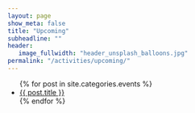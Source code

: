 ```yaml
---
layout: page
show_meta: false
title: "Upcoming"
subheadline: ""
header:
   image_fullwidth: "header_unsplash_balloons.jpg"
permalink: "/activities/upcoming/"
---
```

<ul>
    {% for post in site.categories.events %}
    <li><a href="{{ site.url }}{{ post.url }}">{{ post.title }}</a></li>
    {% endfor %}
</ul>
